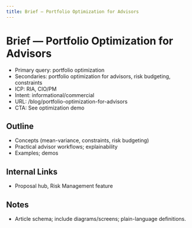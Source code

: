 ```yaml
---
title: Brief — Portfolio Optimization for Advisors
---
```


# Brief — Portfolio Optimization for Advisors

- Primary query: portfolio optimization
- Secondaries: portfolio optimization for advisors, risk budgeting, constraints
- ICP: RIA, CIO/PM
- Intent: informational/commercial
- URL: /blog/portfolio-optimization-for-advisors
- CTA: See optimization demo

## Outline
- Concepts (mean-variance, constraints, risk budgeting)
- Practical advisor workflows; explainability
- Examples; demos

## Internal Links
- Proposal hub, Risk Management feature

## Notes
- Article schema; include diagrams/screens; plain-language definitions.




